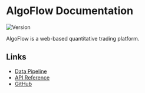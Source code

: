 # AlgoFlow Documentation

![Version](https://img.shields.io/github/v/tag/algoflow-quant/algoflow)

AlgoFlow is a web-based quantitative trading platform.

## Links

- [Data Pipeline](data_pipeline/overview.md)
- [API Reference](data_pipeline/components/yfinance_pipeline.md)
- [GitHub](https://github.com/algoflow-quant/algoflow)
